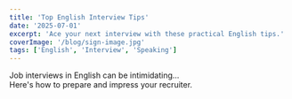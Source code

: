 ```yaml
---
title: 'Top English Interview Tips'
date: '2025-07-01'
excerpt: 'Ace your next interview with these practical English tips.'
coverImage: '/blog/sign-image.jpg'
tags: ['English', 'Interview', 'Speaking']
---
```


Job interviews in English can be intimidating...  
Here's how to prepare and impress your recruiter.
